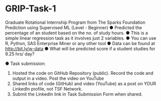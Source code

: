 # GRIP-Task-1
Graduate Rotational Internship Program from The Sparks Foundation
Prediction using Supervised ML 
(Level - Beginner)
● Predicted the percentage of an student based on the no. of study hours. 
● This is a simple linear regression task as it involves just 2 variables.
● You can use R, Python, SAS Enterprise Miner or any other tool 
● Data can be found at http://bit.ly/w-data
● What will be predicted score if a student studies for 9.25 hrs/ day? 

● Task submission: 
1. Hosted the code on GitHub Repository (public). Record the code and 
output in a video. Post the video on YouTube
2. Shared links of code (GitHub) and video (YouTube) as a post on 
YOUR LinkedIn profile, not TSF Network.
3. Submit the LinkedIn link in Task Submission Form when shared.
